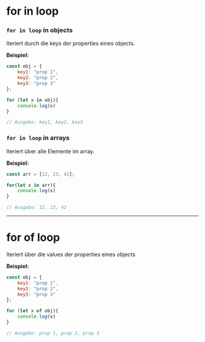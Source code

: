 # for in loop

### `for in loop` in objects

Iteriert durch die keys der properties eines objects.

**Beispiel:**
```javascript
const obj = {
	key1: "prop 1",
	key2: "prop 2",
	key3: "prop 3"
};

for (let x in obj){
	console.log(x)
}

// Ausgabe: key1, key2, key3
```


### `for in loop` in arrays

Iteriert über alle Elemente im array.

**Beispiel:**
```javascript
const arr = [12, 23, 42];

for(let x in arr){
	console.log(x)
}

// Ausgabe: 12, 23, 42
```


---

# for of loop

Iteriert über die values der properties eines objects

**Beispiel:**
```javascript
const obj = {
	key1: "prop 1",
	key2: "prop 2",
	key3: "prop 3"
};

for (let x of obj){
	console.log(x)
}

// Ausgabe: prop 1, prop 2, prop 3
```